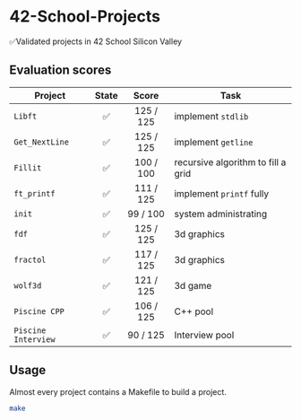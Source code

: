 # 42-School-Projects
✅Validated projects in 42 School Silicon Valley
## Evaluation scores

| Project | State | Score | Task |
| --- |:---:| :---: | --- |
|`Libft`| ✅ | 125 / 125 |implement `stdlib`|
|`Get_NextLine`| ✅|125 / 125|implement `getline`|
|`Fillit`| ✅|100 / 100|recursive algorithm to fill a grid|
|`ft_printf`|✅|111 / 125|implement `printf` fully|
|`init` |✅|99 / 100|system administrating|
|`fdf` |✅|125 / 125|3d graphics|
|`fractol` |✅|117 / 125|3d graphics|
|`wolf3d` |✅|121 / 125|3d game|
|`Piscine CPP` |✅|106 / 125|C++ pool|
|`Piscine Interview` |✅|90 / 125|Interview pool|


## Usage

Almost every project contains a Makefile to build a project.
```bash
make
```
